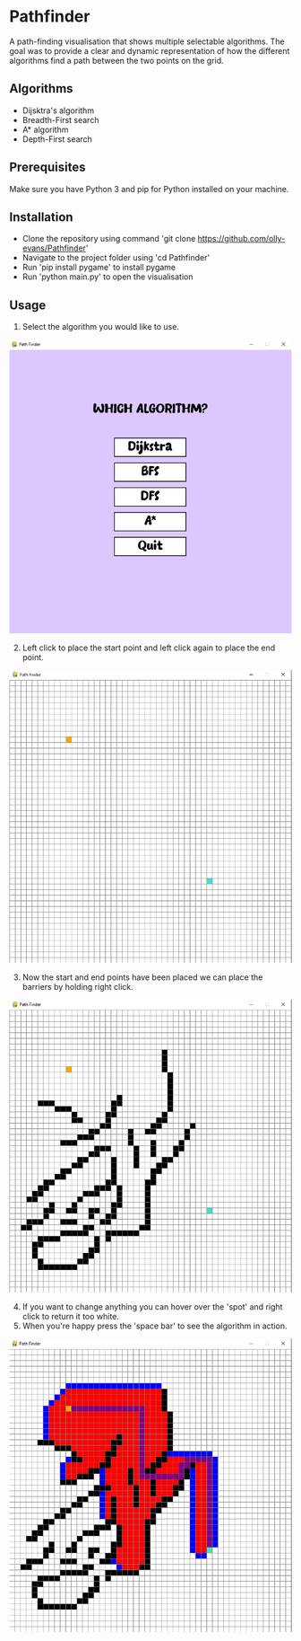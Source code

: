 # Pathfinder
A path-finding visualisation that shows multiple selectable algorithms. The goal was to provide a clear and dynamic representation of how the different algorithms find a path between the two points on the grid.

## Algorithms
- Dijsktra's algorithm
- Breadth-First search
- A* algorithm
- Depth-First search

## Prerequisites
Make sure you have Python 3 and pip for Python installed on your machine.

## Installation
- Clone the repository using command 'git clone https://github.com/olly-evans/Pathfinder'
- Navigate to the project folder using 'cd Pathfinder'
- Run 'pip install pygame' to install pygame
- Run 'python main.py' to open the visualisation
  
## Usage
1. Select the algorithm you would like to use.

![Pathfinder](screenshots/MainMenu.png)

2. Left click to place the start point and left click again to place the end point.

![Pathfinder](screenshots/StartEnd.png)

3. Now the start and end points have been placed we can place the barriers by holding right click.

![Pathfinder](screenshots/Barriers.png)

4. If you want to change anything you can hover over the 'spot' and right click to return it too white.
5. When you're happy press the 'space bar' to see the algorithm in action.

![Pathfinder](screenshots/Algorithm.png)
